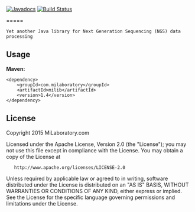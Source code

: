 [![Javadocs](http://www.javadoc.io/badge/com.milaboratory/milib.svg)](http://www.javadoc.io/doc/com.milaboratory/milib) [![Build Status](https://travis-ci.org/milaboratory/milib.svg)](https://travis-ci.org/milaboratory/milib)

=====

    Yet another Java library for Next Generation Sequencing (NGS) data processing
    
## Usage

**Maven:**
```
<dependency>
    <groupId>com.milaboratory</groupId>
    <artifactId>milib</artifactId>
    <version>1.4</version>
</dependency>
```

## License

   Copyright 2015 MiLaboratory.com

   Licensed under the Apache License, Version 2.0 (the "License");
   you may not use this file except in compliance with the License.
   You may obtain a copy of the License at

       http://www.apache.org/licenses/LICENSE-2.0

   Unless required by applicable law or agreed to in writing, software
   distributed under the License is distributed on an "AS IS" BASIS,
   WITHOUT WARRANTIES OR CONDITIONS OF ANY KIND, either express or implied.
   See the License for the specific language governing permissions and
   limitations under the License.

